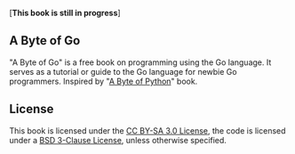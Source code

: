 \[**This book is still in progress**\]


## A Byte of Go ##

"A Byte of Go" is a free book on programming using the Go language. 
It serves as a tutorial or guide to the Go language for newbie Go programmers. 
Inspired by "[A Byte of Python](https://python.swaroopch.com/)" book.



## License ##
This book is licensed under the [CC BY-SA 3.0 License](https://creativecommons.org/licenses/by-sa/3.0/), the code is licensed under a [BSD 3-Clause License](/LICENSE), unless otherwise specified.

